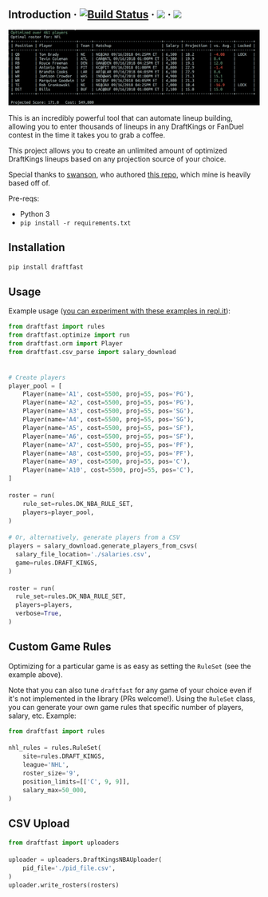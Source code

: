 ## Introduction &middot; [![Build Status](https://travis-ci.org/BenBrostoff/draft-kings-fun.svg?branch=master)](https://travis-ci.org/BenBrostoff/draft-kings-fun) &middot; [![](https://draftfast.herokuapp.com/badge.svg)](https://draftfast.herokuapp.com/) &middot; [![](https://img.shields.io/badge/patreon-donate-yellow.svg)](https://www.patreon.com/user?u=8965834)

![](marketing/NFL_OPTIMIZED.png)

This is an incredibly powerful tool that can automate lineup building, allowing you to enter thousands of lineups in any DraftKings or FanDuel contest in the time it takes you to grab a coffee.

This project allows you to create an unlimited amount of optimized DraftKings lineups based on any projection source of your choice.

Special thanks to [swanson](https://github.com/swanson/), who authored [this repo](https://github.com/swanson/degenerate), which mine is heavily based off of.

Pre-reqs:

* Python 3
* `pip install -r requirements.txt`

## Installation

```bash
pip install draftfast
```

## Usage

Example usage ([you can experiment with these examples in repl.it](https://repl.it/@BenBrostoff/AllWarlikeDemoware)):

```python
from draftfast import rules
from draftfast.optimize import run
from draftfast.orm import Player
from draftfast.csv_parse import salary_download


# Create players
player_pool = [
    Player(name='A1', cost=5500, proj=55, pos='PG'),
    Player(name='A2', cost=5500, proj=55, pos='PG'),
    Player(name='A3', cost=5500, proj=55, pos='SG'),
    Player(name='A4', cost=5500, proj=55, pos='SG'),
    Player(name='A5', cost=5500, proj=55, pos='SF'),
    Player(name='A6', cost=5500, proj=55, pos='SF'),
    Player(name='A7', cost=5500, proj=55, pos='PF'),
    Player(name='A8', cost=5500, proj=55, pos='PF'),
    Player(name='A9', cost=5500, proj=55, pos='C'),
    Player(name='A10', cost=5500, proj=55, pos='C'),
]

roster = run(
    rule_set=rules.DK_NBA_RULE_SET,
    players=player_pool,
)

# Or, alternatively, generate players from a CSV
players = salary_download.generate_players_from_csvs(
  salary_file_location='./salaries.csv',
  game=rules.DRAFT_KINGS,
)

roster = run(
  rule_set=rules.DK_NBA_RULE_SET,
  players=players,
  verbose=True,
)
```

## Custom Game Rules

Optimizing for a particular game is as easy as setting the `RuleSet` (see the example above).


Note that you can also tune `draftfast` for any game of your choice even if it's not implemented in the library (PRs welcome!). Using the `RuleSet` class, you can generate your own game rules that specific number of players, salary, etc. Example:

```python
from draftfast import rules

nhl_rules = rules.RuleSet(
    site=rules.DRAFT_KINGS,
    league='NHL',
    roster_size='9',
    position_limits=[['C', 9, 9]],
    salary_max=50_000,
)
```

## CSV Upload

```python
from draftfast import uploaders

uploader = uploaders.DraftKingsNBAUploader(
    pid_file='./pid_file.csv',
)
uploader.write_rosters(rosters)

```